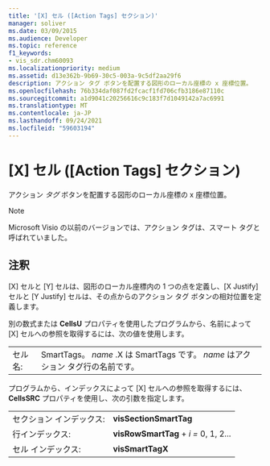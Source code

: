 ```yaml
---
title: '[X] セル ([Action Tags] セクション)'
manager: soliver
ms.date: 03/09/2015
ms.audience: Developer
ms.topic: reference
f1_keywords:
- vis_sdr.chm60093
ms.localizationpriority: medium
ms.assetid: d13e362b-9b69-30c5-003a-9c5df2aa29f6
description: アクション タグ ボタンを配置する図形のローカル座標の x 座標位置。
ms.openlocfilehash: 76b334daf087fd2fcacf1fd706cfb3186e87110c
ms.sourcegitcommit: a1d9041c20256616c9c183f7d1049142a7ac6991
ms.translationtype: MT
ms.contentlocale: ja-JP
ms.lasthandoff: 09/24/2021
ms.locfileid: "59603194"
---
```

# <a name="x-cell-action-tags-section"></a>[X] セル ([Action Tags] セクション)

アクション  *タグ*  ボタンを配置する図形のローカル座標の x 座標位置。 
  
> [!NOTE]
> Microsoft Visio の以前のバージョンでは、アクション タグは、スマート タグと呼ばれていました。 
  
## <a name="remarks"></a>注釈

[X] セルと [Y] セルは、図形のローカル座標内の 1 つの点を定義し、[X Justify] セルと [Y Justify] セルは、その点からのアクション タグ ボタンの相対位置を定義します。 
  
別の数式または **CellsU** プロパティを使用したプログラムから、名前によって [X] セルへの参照を取得するには、次の値を使用します。 
  
|||
|:-----|:-----|
| セル名:  <br/> |SmartTags。 *name*  .X は SmartTags です。 *name*  はアクション タグ行の名前です。  <br/> |
   
プログラムから、インデックスによって [X] セルへの参照を取得するには、**CellsSRC** プロパティを使用し、次の引数を指定します。 
  
|||
|:-----|:-----|
| セクション インデックス:  <br/> |**visSectionSmartTag** <br/> |
| 行インデックス:  <br/> |**visRowSmartTag**  +  *i* *=* 0, 1, 2...  <br/> |
| セル インデックス:  <br/> |**visSmartTagX** <br/> |
   

